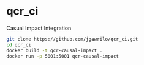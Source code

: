 # qcr_ci
Casual Impact Integration
```bash
git clone https://github.com/jgawrilo/qcr_ci.git
cd qcr_ci
docker build -t qcr-causal-impact .
docker run -p 5001:5001 qcr-causal-impact
```
